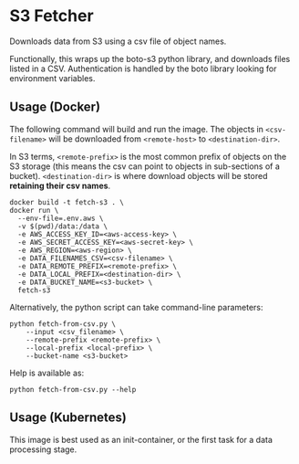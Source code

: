# S3 Fetcher

Downloads data from S3 using a csv file of object names.

Functionally, this wraps up the boto-s3 python library, and downloads files listed in a CSV.
Authentication is handled by the boto library looking for environment variables.

## Usage (Docker)

The following command will build and run the image.
The objects in `<csv-filename>` will be downloaded from `<remote-host>` to `<destination-dir>`.

In S3 terms, `<remote-prefix>` is the most common prefix of objects on the S3 storage (this
means the csv can point to objects in sub-sections of a bucket).
`<destination-dir>` is where download objects will be stored __retaining their csv names__.

    docker build -t fetch-s3 . \
    docker run \
      --env-file=.env.aws \
      -v $(pwd)/data:/data \
      -e AWS_ACCESS_KEY_ID=<aws-access-key> \
      -e AWS_SECRET_ACCESS_KEY=<aws-secret-key> \
      -e AWS_REGION=<aws-region> \
      -e DATA_FILENAMES_CSV=<csv-filename> \
      -e DATA_REMOTE_PREFIX=<remote-prefix> \
      -e DATA_LOCAL_PREFIX=<destination-dir> \
      -e DATA_BUCKET_NAME=<s3-bucket> \
      fetch-s3  

Alternatively, the python script can take command-line parameters:

    python fetch-from-csv.py \
        --input <csv_filename> \
        --remote-prefix <remote-prefix> \
        --local-prefix <local-prefix> \
        --bucket-name <s3-bucket>

Help is available as:

    python fetch-from-csv.py --help

## Usage (Kubernetes)

This image is best used as an init-container, or the first task for a data processing stage.
